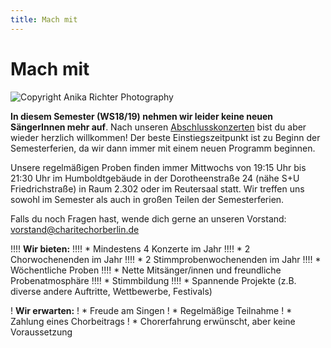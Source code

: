 ```yaml
---
title: Mach mit
---
```


# Mach mit

![](/images/fotoshooting/arme-hoch.jpeg?classes=img,caption "Copyright Anika Richter Photography")

<!-- Einstieg möglich

Wer Lust hat bei uns mitzusingen, kann gerne ab dem 29.08. zu einer unserer regulären Proben kommen. Aktuell nehmen wir in erster Linie **Tenöre und tiefe Bässe** auf, aber alle Stimmen sind willkommen! Der beste Einstiegszeitpunkt ist zu Beginn der Semesterferien, da wir dann immer mit einem neuen Programm beginnen. Um eine kurze Anmeldung per Email bei unserem Chorleiter Adrian Emans ([ccb-chorleiter@gmx.de](mailto:ccb-chorleiter@gmx.de?subject=Anmeldung)) wird gebeten.--> <!--**Das letzte mögliche Einstiegsdatum im Wintersemester 2017/2018 ist der 8.11.2017**.-->


<!-- Einstieg nicht möglich -->
**In diesem Semester (WS18/19) nehmen wir leider keine neuen SängerInnen mehr auf**. Nach unseren [Abschlusskonzerten](http://www.charitechorberlin.de/konzerte/aktuell?target=_blank) bist du aber wieder herzlich willkommen! Der beste Einstiegszeitpunkt ist zu Beginn der Semesterferien, da wir dann immer mit einem neuen Programm beginnen.


Unsere regelmäßigen Proben finden immer Mittwochs von 19:15 Uhr bis 21:30 Uhr im Humboldtgebäude in der Dorotheenstraße 24 (nähe S+U Friedrichstraße) in Raum 2.302 oder im Reutersaal statt. Wir treffen uns sowohl im Semester als auch in großen Teilen der Semesterferien.

Falls du noch Fragen hast, wende dich gerne an unseren Vorstand: [vorstand@charitechorberlin.de](mailto:vorstand@charitechorberlin.de?subject=Frage%20zum%20Charite%20Chor)

!!!! **Wir bieten:**
!!!! * Mindestens 4 Konzerte im Jahr
!!!! * 2 Chorwochenenden im Jahr
!!!! * 2 Stimmprobenwochenenden im Jahr
!!!! * Wöchentliche Proben
!!!! * Nette Mitsänger/innen und freundliche Probenatmosphäre
!!!! * Stimmbildung
!!!! * Spannende Projekte (z.B. diverse andere Auftritte, Wettbewerbe, Festivals)

! **Wir erwarten:**
! * Freude am Singen
! * Regelmäßige Teilnahme
! * Zahlung eines Chorbeitrags
! * Chorerfahrung erwünscht, aber keine Voraussetzung

<div id="kontakt-karte"></div>

<script>
  var map = L.map('kontakt-karte').setView([52.5196905, 13.3928455], 16);

  L.tileLayer('http://{s}.tile.osm.org/{z}/{x}/{y}.png', {
      attribution: '&copy; <a href="http://osm.org/copyright">OpenStreetMap</a> contributors'
  }).addTo(map);

  L.marker([ 52.5196905, 13.3928455]).addTo(map)
      .bindPopup('<b>Charité Chor Berlin</b><br />' +
      'Dorotheenstraße 24<br />' +
      '10117 Berlin<br /><br />' +
      'Komm doch mal vorbei:<br />Mittwochs 19.15 - 21:30!')
      .openPopup();
</script>
